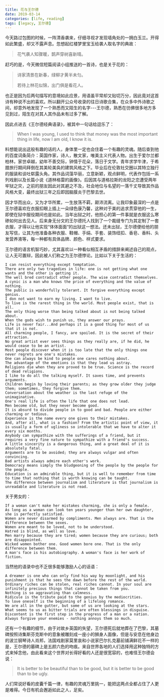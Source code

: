 ```yaml
---
title: 花与王尔德
date: 2019-03-14
categories: [life, reading]
tags: [legacy, 王尔德]
---
```


今天路过包图的时候，一阵清香袭来，仔细寻视才发现墙角处的一拥白玉兰。开得如此繁盛，却又不露声息。忽想起红楼梦里宝玉给袭人取名字的典故：

> 花气袭人知骤暖，鹊声穿树喜新晴。

赶巧的是，今天微信短篇阅读小组推送的一首诗，也是关于花的：

> 诗家清景在新春，绿柳才黄半未匀。
> 
> 若待上林花似锦，出门俱是看花人。

也正是因为后两句描写的意境如此应景，用语虽平常却又贴切万分，因此竟对这首诗有种说不出的喜欢。所以翻开公众号收录的往日诗歌合集，在众多中外诗歌之间，却意外地发现了一个熟悉而又陌生的名字---王尔德，熟悉在彷佛很多地方多见到过，陌生在对其人其作品未有过多了解。

因此点进去《王尔德经典语录》，被其中一句话给逗乐了：

> When I was young, I used to think that money was the most important thing in life, now I am old, I know it is.

料想能说出这般有趣的话的人，身体里一定也会住着一个有趣的灵魂。随后查到他的百度词条简介：英国作家，诗人，散文家，唯美主义代表人物。出生于爱尔兰都柏林，家世卓越，幼年不善交际，钟情于花朵，落日于文学。青年求学牛津，于希腊旅行期间拜倒在其美轮美奂的建筑风格之下。毕业后在伦敦社交圈以其特立独行的服装和谈吐崭露头角。其作品词藻华丽，立意新颖，观点鲜明，代表作包括一系列戏剧以及长篇小说《道林格雷的画像》。后因其与道格拉斯的龙阳之恋遭受两年牢狱之灾，之前的朋友因此对其避之不及，社会地位与名望的一落千丈导致其作品风格大变，最终出狱三年之后即因脑膜炎于巴黎去世。

因才华而出众，又为才华所累，一生放荡不羁，颠沛流离。让我印象最深的一点是王尔德喜欢在衣服扣眼上插上一朵绿色康乃馨，这种对于美的追求贯穿他的一生，即使在狱中服役期间也是如此。当年出狱之时，他担心的第一件事就是衣服这么寒碜如何出去见人。后来身无分文的王尔德托人找到了一个裁缝专门为其定制了一套衣服，才得以让他实现“体体面面“的出狱这一想法。还未出狱，王尔德便给他的朋友写信，让其为他准备各种衣服、鞋帽、手绢、手套、装饰纽扣、香皂、香料、头发营养液等，每一种都有具体品牌、颜色、样式要求。

王尔德的语言机智巧妙，尤其喜欢以一种看似相互矛盾的措辞来阐述自己的观点，让人无可置辩，因此被人们称之为王尔德悖论。比如以下关于生活的：

```
I can resist everything except temptation.
There are only two tragedies in life: one is not getting what one wants and the other is getting it.
The well bred contradict other people. The wise contradict themselves.
A cynic is a man who knows the price of everything and the value of nothing.
The public is wonderfully tolerant. It forgive everything except genius.
I don not want to earn my living. I want to live.
To live is the rarest thing in the world. Most people exist, that is all.
The only thing worse than being talked about is not being talked about.
When the gods wish to punish us, they answer our prays.
Life is never fair...And perhaps it is a good thing for most of us that it is not.
All charming people, I fancy, are spoiled. It is the secret of their attraction.
No great artist ever sees things as they really are, if he did, he would cease to be an artist.
Most people discover when it is too late that the only things one never regrets are one's mistakes.
One can always be kind to people one cares nothing about.
The advantage of the emotions is that they lead us astray.
Religions die when they are proved to be true. Science is the record of dead religions.
I like to do all the talking myself. It saves time, and prevents arguments.
Children begin by loving their parents; as they grow older they judge them; sometimes, they forgive them.
Conversation about the weather is the last refuge of the unimaginative.
One's real life is often the life that one does not lead.
Men become old, but they never become good.
It is absurd to divide people in to good and bad. People are either charming or tedious.
Experience is the name every one gives to their mistakes.
And, after all, what is a fashion? From the artistic point of view, it is usually a form of ugliness so intolerable that we have to alter it every six months.
Anybody can sympathize with the sufferings of a friend, but it requires a very fine nature to sympathize with a friend's success.
A little sincerity is a dangerous thing, and a great deal of it is absolutely fatal.
Arguments are to be avoided; they are always vulgar and often convincing.
Bad artists always admire each other's work.
Democracy means simply the bludgeoning of the people by the people for the people.
Education is an admirable thing, but it is well to remember from time to time that nothing that is worth knowing can be taught.
The difference between journalism and literature is that journalism is unreadable and literature is not read.
```

关于男女的：

```
If a woman can't make her mistakes charming, she is only a female.
As long as a woman can look ten years younger than her own daughter, she is perfectly satisfied.
Women are never disarmed by compliments. Men always are. That is the difference between the sexes.
Women are meant to be loved, not to be understood.
Hatred is blind, as well as love.
Men marry because they are tired; women because they are curious; both are disappointed.
Wicked women bother one. Good women bore one. That is the only difference between them.
A man's face is his autobiography. A woman's face is her work of fiction.
```

当然他的语录中也不乏很多能够激励人心的话语：

```
A dreamer is one who can only find his way by moonlight, and his punishment is that he sees the dawn before the rest of the world.
Ordinary riches can be stolen, real riches cannot. In your soul are infinitely precious things that cannot be taken from you.
Nothing is so aggravating than calmness.
Ridicule is the tribute paid to the genius by the mediocrities.
To love oneself is the beginning of a lifelong romance.
We are all in the gutter, but some of us are looking at the stars.
What seems to us as bitter trials are often blessings in disguise.
Discontent is the first step in the progress of a man or a nation.
Always forgive your enemies - nothing annoys them so much.
```

还有一个有趣的细节，由于对故乡英国的失望，王尔德死后就地葬在了巴黎，其墓碑按照诗集斯芬克斯中的意象被雕刻成一座小的狮身人面像，但是与安息在他身边的波兰钢琴诗人肖邦，法国戏剧家莫里哀和小说家巴尔扎克墓前铺满鲜花不一样的是，王尔德的墓碑上是五颜六色的吻痕。来自世界各地的人们选择用这种独特的方式来悼念他，由此看来这个世界对长得好看的人还是很宽容的，也难怪王尔德会说：

> It is better to be beautiful than to be good, but it is better to be good than to be ugly.

人们常说好看的皮囊千篇一律，有趣的灵魂万里挑一，能把这两点全都占住了人更是难得。今日有机会邂逅如此之人，足矣。

